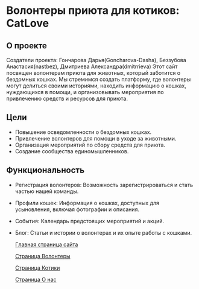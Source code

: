 # Волонтеры приюта для котиков: CatLove
## О проекте
Создатели проекта: Гончарова Дарья(Goncharova-Dasha), Беззубова Анастасия(nastbez), Дмитриева Александра(dmitrrieva)
Этот сайт посвящен волонтерам приюта для животных, который заботится о бездомных кошках. Мы стремимся создать платформу, где волонтеры могут делиться своими историями, находить информацию о кошках, нуждающихся в помощи, и организовывать мероприятия по привлечению средств и ресурсов для приюта.

## Цели

- Повышение осведомленности о бездомных кошках.
- Привлечение волонтеров для помощи в уходе за животными.
- Организация мероприятий по сбору средств для приюта.
- Создание сообщества единомышленников.

## Функциональность

- Регистрация волонтеров: Возможность зарегистрироваться и стать частью нашей команды.
- Профили кошек: Информация о кошках, доступных для усыновления, включая фотографии и описания.
- События: Календарь предстоящих мероприятий и акций.
- Блог: Статьи и истории о волонтерах и их опыте работы с кошками.

  [Главная страница сайта](Главная.png)

  [Страница Волонтеры](Волонтеры.png)

  [Страница Котики](Котики.png)

  [Страница О нас](О_нас.png)


